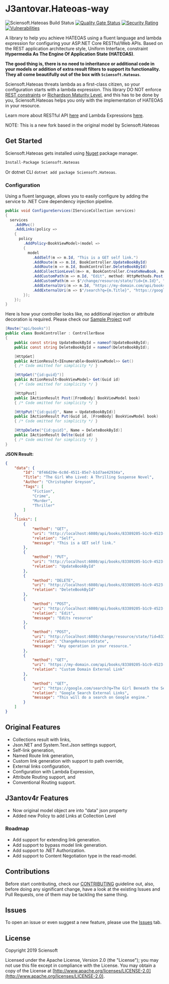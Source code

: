 # J3antovar.Hateoas-way

![Sciensoft.Hateoas Build Status](https://dev.azure.com/Sciensoft/Sciensoft/_apis/build/status/Sciensoft.Hateoas?branchName=master)
[![Quality Gate Status](https://sonarcloud.io/api/project_badges/measure?project=Sciensoft.Hateoas&metric=alert_status)](https://sonarcloud.io/dashboard?id=Sciensoft.Hateoas)
[![Security Rating](https://sonarcloud.io/api/project_badges/measure?project=Sciensoft.Hateoas&metric=security_rating)](https://sonarcloud.io/dashboard?id=Sciensoft.Hateoas)
[![Vulnerabilities](https://sonarcloud.io/api/project_badges/measure?project=Sciensoft.Hateoas&metric=vulnerabilities)](https://sonarcloud.io/dashboard?id=Sciensoft.Hateoas)

A library to help you achieve HATEOAS using a fluent language and lambda expression for configuring your ASP.NET Core RESTful/Web APIs. Based on the REST application architecture style, Uniform Interface, constraint **Hypermedia As The Engine Of Application State (HATEOAS)**.

**The good thing is, there is no need to inheritance or additional code in your models or addition of extra result filters to support its functionality. They all come beautifully out of the box with `Sciensoft.Hateoas`**.

Sciensoft.Hateoas threats lambda as a first-class citizen, so your configuration starts with a lambda expression. This library DO NOT enforce <a href="https://rebrand.ly/restful-explained" target="_blank">REST constraints</a> or <a href="https://rebrand.ly/richardson-maturity-model" target="_blank">Richardson Maturity Level</a>, and this has to be done by you, Sciensoft.Hateoas helps you only with the implementation of HATEOAS in your resource.

Learn more about RESTful API <a href="https://restfulapi.net/" target="_blank">here</a> and Lambda Expressions <a href="https://rebrand.ly/dotnet-lambda-expressions" target="_blank">here</a>.

NOTE: This is a new fork based in the original model by Sciensoft.Hateoas 

## Get Started

Sciensoft.Hateoas gets installed using <a href="https://www.nuget.org/packages/Sciensoft.Hateoas/" target="_blank">Nuget</a> package manager.

```bash
Install-Package Sciensoft.Hateoas
```

Or dotnet CLI `dotnet add package Sciensoft.Hateoas`.

### Configuration

Using a fluent language, allows you to easily configure by adding the service to .NET Core dependency injection pipeline.

```csharp
public void ConfigureServices(IServiceCollection services)
{
  services
    .AddMvc()
    .AddLinks(policy =>
    {
      policy
        .AddPolicy<BookViewModel>(model =>
        {
          model
            .AddSelf(m => m.Id, "This is a GET self link.")
            .AddRoute(m => m.Id, BookController.UpdateBookById)
            .AddRoute(m => m.Id, BookController.DeleteBookById)
            .AddCollectionLevel(m=> m, BookController.CreateNewBook, method: HttpMethods.Post, message: "Creates new resource.") //Added by J3antov4r
			.AddCustomPath(m => m.Id, "Edit", method: HttpMethods.Post, message: "Edits resource")
            .AddCustomPath(m => $"/change/resource/state/?id={m.Id}", "ChangeResourceState", method: HttpMethods.Post, message: "Any operation in your resource.")
            .AddExternalUri(m => m.Id, "https://my-domain.com/api/books/", "Custom Domain External Link")
            .AddExternalUri(m => $"/search?q={m.Title}", "https://google.com", "Google Search External Links", message: "This will do a search on Google engine.");
        });
    });
}
```

Here is how your controller looks like, no additional injection or attribute decoration is required. Please check our [Sample Project](./samples/Sciensoft.Hateoas.WebSample) out!

```csharp
[Route("api/books")]
public class BookController : ControllerBase
{
    public const string UpdateBookById = nameof(UpdateBookById);
    public const string DeleteBookById = nameof(DeleteBookById);

    [HttpGet]
    public ActionResult<IEnumerable<BookViewModel>> Get()
    { /* Code omitted for simplicity */ }

    [HttpGet("{id:guid}")]
    public ActionResult<BookViewModel> Get(Guid id)
    { /* Code omitted for simplicity */ }

    [HttpPost]
    public IActionResult Post([FromBody] BookViewModel book)
    { /* Code omitted for simplicity */ }

    [HttpPut("{id:guid}", Name = UpdateBookById)]
    public IActionResult Put(Guid id, [FromBody] BookViewModel book)
    { /* Code omitted for simplicity */ }

    [HttpDelete("{id:guid}", Name = DeleteBookById)]
    public IActionResult Delte(Guid id)
    { /* Code omitted for simplicity */ }
}
```

**JSON Result:**

```json
{
    "data": {
        "Id": "8f46d29e-6c0d-4511-85e7-b1d7ae42934a",
        "Title": "The Girl Who Lived: A Thrilling Suspense Novel",
        "Author": "Christopher Greyson",
        "Tags": [
            "Fiction",
            "Crime",
            "Murder",
            "Thriller"
        ]
    },
    "links": [
        {
            "method": "GET",
            "uri": "http://localhost:6080/api/books/83389205-b1c9-4523-a3bb-85d7255546f9",
            "relation": "Self",
            "message": "This is a GET self link."
        },
        {
            "method": "PUT",
            "uri": "http://localhost:6080/api/books/83389205-b1c9-4523-a3bb-85d7255546f9",
            "relation": "UpdateBookById"
        },
        {
            "method": "DELETE",
            "uri": "http://localhost:6080/api/books/83389205-b1c9-4523-a3bb-85d7255546f9",
            "relation": "DeleteBookById"
        },
        {
            "method": "POST",
            "uri": "http://localhost:6080/api/books/83389205-b1c9-4523-a3bb-85d7255546f9",
            "relation": "Edit",
            "message": "Edits resource"
        },
        {
            "method": "POST",
            "uri": "http://localhost:6080/change/resource/state/?id=83389205-b1c9-4523-a3bb-85d7255546f9",
            "relation": "ChangeResourceState",
            "message": "Any operation in your resource."
        },
        {
            "method": "GET",
            "uri": "https://my-domain.com/api/books/83389205-b1c9-4523-a3bb-85d7255546f9",
            "relation": "Custom Domain External Link"
        },
        {
            "method": "GET",
            "uri": "https://google.com/search?q=The Girl Beneath the Sea (Underwater Investigation Unit Book 1)",
            "relation": "Google Search External Links",
            "message": "This will do a search on Google engine."
        }
    ]
}
```

## Original Features

- Collections result with links,
- Json.NET and System.Text.Json settings support,
- Self-link generation,
- Named Route link generation,
- Custom link generation with support to path override,
- External links configuration,
- Configuration with Lambda Expression,
- Attribute Routing support, and
- Conventional Routing support.

## J3antov4r Features

- Now original model object are into "data" json property
- Added new Policy to add Links at Collection Level

### Roadmap

- Add support for extending link generation.
- Add support to bypass model link generation.
- Add support to .NET Authorization.
- Add support to Content Negotiation type in the read-model.

## Contributions

Before start contributing, check our [CONTRIBUTING] guideline out, also, before doing any significant change, have a look at the existing Issues and Pull Requests, one of them may be tackling the same thing.

## Issues

To open an issue or even suggest a new feature, please use the [Issues] tab.

## License

Copyright 2019 Sciensoft

Licensed under the Apache License, Version 2.0 (the "License");
you may not use this file except in compliance with the License.
You may obtain a copy of the License at [http://www.apache.org/licenses/LICENSE-2.0](http://www.apache.org/licenses/LICENSE-2.0).

[## LINKS ##]: ----------------------------------------------------------

[Learn-RestfulApi]:https://restfulapi.net/
[Lambda-Expressions]:https://docs.microsoft.com/en-us/dotnet/csharp/programming-guide/statements-expressions-operators/lambda-expressions
[Richardson-Maturity-Level]:https://martinfowler.com/articles/richardsonMaturityModel.html
[REST-Constraints]:https://medium.com/extend/what-is-rest-a-simple-explanation-for-beginners-part-2-rest-constraints-129a4b69a582
[CONTRIBUTING]: ./CONTRIBUTING.md
[Issues]: ./../../../issues
